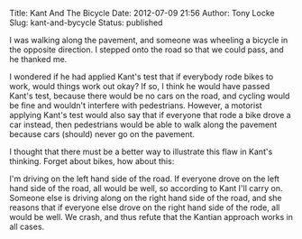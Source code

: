 Title: Kant And The Bicycle
Date: 2012-07-09 21:56
Author: Tony Locke
Slug: kant-and-bycycle
Status: published

I was walking along the pavement, and someone was wheeling a bicycle in the opposite direction. I stepped onto the road so that we could pass, and he thanked me.  
  
I wondered if he had applied Kant's test that if everybody rode bikes to work, would things work out okay? If so, I think he would have passed Kant's test, because there would be no cars on the road, and cycling would be fine and wouldn't interfere with pedestrians. However, a motorist applying Kant's test would also say that if everyone that rode a bike drove a car instead, then pedestrians would be able to walk along the pavement because cars (should) never go on the pavement.  
  
I thought that there must be a better way to illustrate this flaw in Kant's thinking. Forget about bikes, how about this:  
  
I'm driving on the left hand side of the road. If everyone drove on the left hand side of the road, all would be well, so according to Kant I'll carry on. Someone else is driving along on the right hand side of the road, and she reasons that if everyone else drove on the right hand side of the rode, all would be well. We crash, and thus refute that the Kantian approach works in all cases.  
